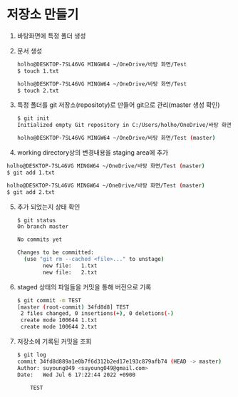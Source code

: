 # 저장소 만들기

1. 바탕화면에 특정 폴더 생성

2. 문서 생성

   ```bash
   holho@DESKTOP-7SL46VG MINGW64 ~/OneDrive/바탕 화면/Test
   $ touch 1.txt
   
   holho@DESKTOP-7SL46VG MINGW64 ~/OneDrive/바탕 화면/Test
   $ touch 2.txt
   ```

3. 특정 폴더를 git 저장소(repositoty)로 만들어 git으로 관리(master 생성 확인)

   ```bash
   $ git init
   Initialized empty Git repository in C:/Users/holho/OneDrive/바탕 화면/Test/.git/
   
   holho@DESKTOP-7SL46VG MINGW64 ~/OneDrive/바탕 화면/Test (master)
   ```

   

4.  working directory상의 변경내용을 staging area에 추가

   ```bash
   holho@DESKTOP-7SL46VG MINGW64 ~/OneDrive/바탕 화면/Test (master)
   $ git add 1.txt
   
   holho@DESKTOP-7SL46VG MINGW64 ~/OneDrive/바탕 화면/Test (master)
   $ git add 2.txt
   ```

   

5. 추가 되었는지 상태 확인

   ```bash
   $ git status
   On branch master
   
   No commits yet
   
   Changes to be committed:
     (use "git rm --cached <file>..." to unstage)
           new file:   1.txt
           new file:   2.txt
   ```

   

6. staged 상태의 파일들을 커밋을 통해 버전으로 기록

   ```bash
   $ git commit -m TEST
   [master (root-commit) 34fd8d8] TEST
    2 files changed, 0 insertions(+), 0 deletions(-)
    create mode 100644 1.txt
    create mode 100644 2.txt
   ```

   

7. 저장소에 기록된 커밋을 조회

   ```bash
   $ git log
   commit 34fd8d889a1e0b7f6d312b2ed17e193c879afb74 (HEAD -> master)
   Author: suyoung049 <suyoung049@gmail.com>
   Date:   Wed Jul 6 17:22:44 2022 +0900
   
       TEST
   ```

   
